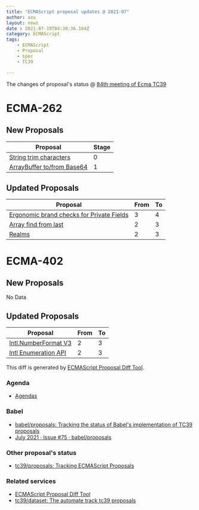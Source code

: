 ```yaml
---
title: "ECMAScript proposal updates @ 2021-07"
author: azu
layout: news
date : 2021-07-19T04:30:36.164Z
category: ECMAScript
tags:
    - ECMAScript
    - Proposal
    - spec
    - TC39

---
```


The changes of proposal's status @ [84th meeting of Ecma TC39][Agendas]


# ECMA-262

## New Proposals

| Proposal                                                                                   | Stage |
| ------------------------------------------------------------------------------------------ | ----- |
| [String trim characters](https://github.com/Kingwl/proposal-string-trim-characters)        | 0     |
| [ArrayBuffer to/from Base64](https://github.com/tc39-transfer/proposal-arraybuffer-base64) | 1     |


## Updated Proposals

| Proposal                                                                                           | From  | To    |
| -------------------------------------------------------------------------------------------------- | ----- | ----- |
| [Ergonomic brand checks for Private Fields](https://github.com/tc39/proposal-private-fields-in-in) | 3     | 4     |
| [Array find from last](https://github.com/tc39/proposal-array-find-from-last)                      | 2     | 3     |
| [Realms](https://github.com/tc39/proposal-realms)                                                  | 2     | 3     |


# ECMA-402

## New Proposals

No Data

## Updated Proposals

| Proposal                                                                      | From  | To    |
| ----------------------------------------------------------------------------- | ----- | ----- |
| [Intl.NumberFormat V3](https://github.com/tc39/proposal-intl-numberformat-v3) | 2     | 3     |
| [Intl Enumeration API](https://github.com/tc39/proposal-intl-enumeration)     | 2     | 3     |


This diff is generated by [ECMAScript Proposal Diff Tool](https://azu.github.io/ecmascript-proposals-json/).

### Agenda

- [Agendas][]

### Babel

- [babel/proposals: Tracking the status of Babel's implementation of TC39 proposals](https://github.com/babel/proposals)
- [July 2021 · Issue #75 · babel/proposals](https://github.com/babel/proposals/issues/75)

### Other proposal's status 

- [tc39/proposals: Tracking ECMAScript Proposals](https://github.com/tc39/proposals)

### Related services

- [ECMAScript Proposal Diff Tool](https://azu.github.io/ecmascript-proposals-json/)
- [tc39/dataset: The automate track tc39 proposals](https://github.com/tc39/dataset)

[Agendas]: https://github.com/tc39/agendas/blob/master/2021/07.md
